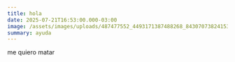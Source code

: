 ```yaml
---
title: hola
date: 2025-07-21T16:53:00.000-03:00
image: /assets/images/uploads/487477552_4493171387488268_8430707382415386190_n.jpg
summary: ayuda
---
```

me quiero matar

